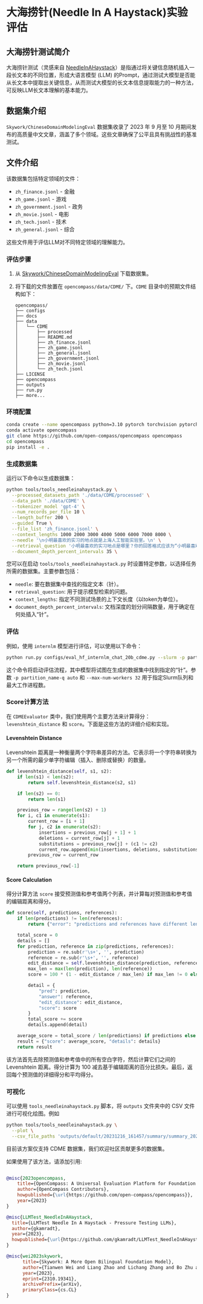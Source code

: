 # 大海捞针(Needle In A Haystack)实验评估

## 大海捞针测试简介

大海捞针测试（灵感来自 [NeedleInAHaystack](https://github.com/gkamradt/LLMTest_NeedleInAHaystack/blob/main/LLMNeedleHaystackTester.py)）是指通过将关键信息随机插入一段长文本的不同位置，形成大语言模型 (LLM) 的Prompt，通过测试大模型是否能从长文本中提取出关键信息，从而测试大模型的长文本信息提取能力的一种方法，可反映LLM长文本理解的基本能力。

## 数据集介绍

`Skywork/ChineseDomainModelingEval` 数据集收录了 2023 年 9 月至 10 月期间发布的高质量中文文章，涵盖了多个领域。这些文章确保了公平且具有挑战性的基准测试。

## 文件介绍

该数据集包括特定领域的文件：

- `zh_finance.jsonl` - 金融
- `zh_game.jsonl` - 游戏
- `zh_government.jsonl` - 政务
- `zh_movie.jsonl` - 电影
- `zh_tech.jsonl` - 技术
- `zh_general.jsonl` - 综合

这些文件用于评估LLM对不同特定领域的理解能力。

### 评估步骤

1. 从 [Skywork/ChineseDomainModelingEval](https://huggingface.co/datasets/Skywork/ChineseDomainModelingEval/tree/main) 下载数据集。

2. 将下载的文件放置在 `opencompass/data/CDME/` 下。`CDME` 目录中的预期文件结构如下：

   ```
   opencompass/
   ├── configs
   ├── docs
   ├── data
   │   └── CDME
   │       ├── processed
   │       ├── README.md
   │       ├── zh_finance.jsonl
   │       ├── zh_game.jsonl
   │       ├── zh_general.jsonl
   │       ├── zh_government.jsonl
   │       ├── zh_movie.jsonl
   │       └── zh_tech.jsonl
   ├── LICENSE
   ├── opencompass
   ├── outputs
   ├── run.py
   ├── more...
   ```

### 环境配置

```bash
conda create --name opencompass python=3.10 pytorch torchvision pytorch-cuda -c nvidia -c pytorch -y
conda activate opencompass
git clone https://github.com/open-compass/opencompass opencompass
cd opencompass
pip install -e .
```

### 生成数据集

运行以下命令以生成数据集：

```bash
python tools/tools_needleinahaystack.py \
  --processed_datasets_path './data/CDME/processed' \
  --data_path './data/CDME' \
  --tokenizer_model 'gpt-4' \
  --num_records_per_file 10 \
  --length_buffer 200 \
  --guided True \
  --file_list 'zh_finance.jsonl' \
  --context_lengths 1000 2000 3000 4000 5000 6000 7000 8000 \
  --needle '\n小明最喜欢的实习的地点就是上海人工智能实验室。\n' \
  --retrieval_question '小明最喜欢的实习地点是哪里？你的回答格式应该为“小明最喜欢的实习地点就是________。”' \
  --document_depth_percent_intervals 35 \
```

您可以在启动 `tools/tools_needleinahaystack.py` 时设置特定参数，以选择任务所需的数据集。主要参数包括：

- `needle`: 要在数据集中查找的指定文本（针）。
- `retrieval_question`: 用于提示模型检索的问题。
- `context_lengths`: 指定不同测试场景的上下文长度（以token为单位）。
- `document_depth_percent_intervals`: 文档深度的划分间隔数量，用于确定在何处插入“针”。

### 评估

例如，使用 `internlm` 模型进行评估，可以使用以下命令：

```bash
python run.py configs/eval_hf_internlm_chat_20b_cdme.py --slurm -p partition_name-q auto --max-num-workers 32
```

这个命令将启动评估流程，其中模型将试图在生成的数据集中找到指定的“针”。参数 `-p partition_name-q auto` 和 `--max-num-workers 32` 用于指定Slurm队列和最大工作进程数。

### Score计算方法

在 `CDMEEvaluator` 类中，我们使用两个主要方法来计算得分：`levenshtein_distance` 和 `score`。下面是这些方法的详细介绍和实现。

#### Levenshtein Distance

Levenshtein 距离是一种衡量两个字符串差异的方法。它表示将一个字符串转换为另一个所需的最少单字符编辑（插入、删除或替换）的数量。

```python
def levenshtein_distance(self, s1, s2):
    if len(s1) < len(s2):
        return self.levenshtein_distance(s2, s1)

    if len(s2) == 0:
        return len(s1)

    previous_row = range(len(s2) + 1)
    for i, c1 in enumerate(s1):
        current_row = [i + 1]
        for j, c2 in enumerate(s2):
            insertions = previous_row[j + 1] + 1
            deletions = current_row[j] + 1
            substitutions = previous_row[j] + (c1 != c2)
            current_row.append(min(insertions, deletions, substitutions))
        previous_row = current_row

    return previous_row[-1]
```

#### Score Calculation

得分计算方法 `score` 接受预测值和参考值两个列表，并计算每对预测值和参考值的编辑距离和得分。

```python
def score(self, predictions, references):
    if len(predictions) != len(references):
        return {"error": "predictions and references have different lengths"}

    total_score = 0
    details = []
    for prediction, reference in zip(predictions, references):
        prediction = re.sub(r'\s+', '', prediction)
        reference = re.sub(r'\s+', '', reference)
        edit_distance = self.levenshtein_distance(prediction, reference)
        max_len = max(len(prediction), len(reference))
        score = 100 * (1 - edit_distance / max_len) if max_len != 0 else 100

        detail = {
            "pred": prediction,
            "answer": reference,
            "edit_distance": edit_distance,
            "score": score
        }
        total_score += score
        details.append(detail)

    average_score = total_score / len(predictions) if predictions else 0
    result = {"score": average_score, "details": details}
    return result
```

该方法首先去除预测值和参考值中的所有空白字符，然后计算它们之间的 Levenshtein 距离。得分计算为 100 减去基于编辑距离的百分比损失。最后，返回每个预测值的详细得分和平均得分。

### 可视化

可以使用 `tools_needleinahaystack.py` 脚本，将 `outputs` 文件夹中的 CSV 文件进行可视化绘图。例如

```bash
python tools/tools_needleinahaystack.py \
  --plot \
  --csv_file_paths 'outputs/default/20231216_161457/summary/summary_20231216_161457.csv' 'outputs/default/20231217_022310/summary/summary_20231217_022310.csv'
```

目前该方案仅支持 CDME 数据集，我们欢迎社区贡献更多的数据集。

如果使用了该方法，请添加引用:

```bibtex

@misc{2023opencompass,
    title={OpenCompass: A Universal Evaluation Platform for Foundation Models},
    author={OpenCompass Contributors},
    howpublished={\url{https://github.com/open-compass/opencompass}},
    year={2023}
}

@misc{LLMTest_NeedleInAHaystack,
  title={LLMTest Needle In A Haystack - Pressure Testing LLMs},
  author={gkamradt},
  year={2023},
  howpublished={\url{https://github.com/gkamradt/LLMTest_NeedleInAHaystack}}
}

@misc{wei2023skywork,
      title={Skywork: A More Open Bilingual Foundation Model},
      author={Tianwen Wei and Liang Zhao and Lichang Zhang and Bo Zhu and Lijie Wang and Haihua Yang and Biye Li and Cheng Cheng and Weiwei Lü and Rui Hu and Chenxia Li and Liu Yang and Xilin Luo and Xuejie Wu and Lunan Liu and Wenjun Cheng and Peng Cheng and Jianhao Zhang and Xiaoyu Zhang and Lei Lin and Xiaokun Wang and Yutuan Ma and Chuanhai Dong and Yanqi Sun and Yifu Chen and Yongyi Peng and Xiaojuan Liang and Shuicheng Yan and Han Fang and Yahui Zhou},
      year={2023},
      eprint={2310.19341},
      archivePrefix={arXiv},
      primaryClass={cs.CL}
}

```
